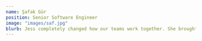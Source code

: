 ```yaml
---
name: Şafak Gür
position: Senior Software Engineer
image: "images/saf.jpg"
blurb: Jess completely changed how our teams work together. She brought clarity, trust, and a culture of shared ownership that still shapes how we build today. She has a talent for cutting through noise, asking the right questions, and making people feel heard. The team she’s built reflects her values - smart, approachable, and widely respected. Jess leads with a deep understanding of both people and systems. She’s the kind of leader you learn from just by being around her. Any team would be lucky to have her.
---
```

